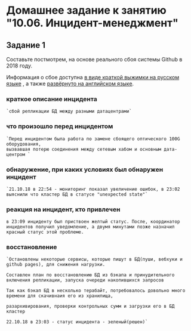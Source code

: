 # Домашнее задание к занятию "10.06. Инцидент-менеджмент"

## Задание 1

Составьте постмотрем, на основе реального сбоя системы Github в 2018 году.

Информация о сбое доступна [в виде краткой выжимки на русском языке](https://habr.com/ru/post/427301/) , а
также [развёрнуто на английском языке](https://github.blog/2018-10-30-oct21-post-incident-analysis/).


### краткое описание инцидента

    `сбой репликации БД между разными датацентрами`

### что произошло перед инцидентом

    `Перед инцидентом была работа по замене сбоящего оптического 100G оборудования, 
    вызвавшая потерю соединения между сетевым хабом и основным дата-центром `

### обнаружение, при каких условиях был обнаружен инцидент

    `21.10.18 в 22:54 - мониторинг показал увеличение ошибок, в 23:02 выяснили что кластер БД в статусе "unexpected state"`

### реакция на инцидент, кто привлечен

   `в 23:09 инциденту был приствоен желтый статус. После, координатор инцидентов получил уведомление, а двумя минутами позже назначил красный статус этой проблеме. `

### восстановление

    `Остановлены некоторые сервисы, которые пишут в БД(пуши, вебхуки и github pages), для снижения нагрузки.
    
    Составлен план по восстановлению БД из бэкапа и принудительного включения репликации, запуска очереди накопившихся запросов

    Так как бэкап БД в несколько терабайт, потребовалось довольно много времени для скачивнаия его из хранилища, 
    
    разархивирования, проверки контрольных сумм и загрузки его в БД кластер

    22.10.18 в 23:03 - статус инцидента - зеленый(решен)`

